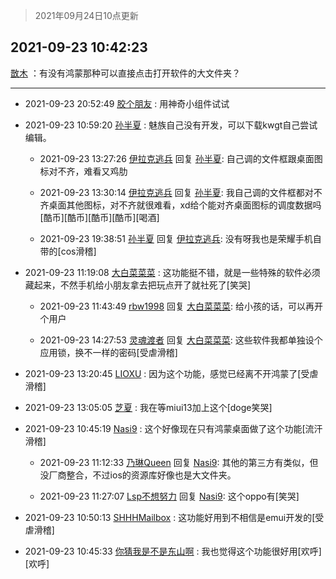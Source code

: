 > 2021年09月24日10点更新
<link rel="stylesheet" href="https://cdn.jsdelivr.net/gh/taotie6/sampleJSON@main/css/photo_show.css">
<meta name="referrer" content="no-referrer" />


 ## 2021-09-23 10:42:23 

 [㪚木](https://www.coolapk.com/feed/30195231?shareKey=MDY5YzI1ZWIzMTRjNjE0YmVkOGU~) ：有没有鸿蒙那种可以直接点击打开软件的大文件夹？ 

<div class="album">
</div>

 ------- 

- 2021-09-23 20:52:49 [胶个朋友](uid=4412075) : 用神奇小组件试试 

- 2021-09-23 10:59:20 [孙半夏](uid=1851173) : 魅族自己没有开发，可以下载kwgt自己尝试编辑。 

    - 2021-09-23 13:27:26 [伊拉克逃兵](uid=10107682) 回复 [孙半夏](uid=1851173): 自己调的文件框跟桌面图标对不齐，难看又鸡肋 

    - 2021-09-23 13:30:14 [伊拉克逃兵](uid=10107682) 回复 [孙半夏](uid=1851173): 我自己调的文件框都对不齐桌面其他图标，对不齐就很难看，xd给个能对齐桌面图标的调度数据吗[酷币][酷币][酷币][酷币][喝酒] 

    - 2021-09-23 19:38:51 [孙半夏](uid=1851173) 回复 [伊拉克逃兵](uid=10107682): 没有呀我也是荣耀手机自带的[cos滑稽] 

- 2021-09-23 11:19:08 [大白菜菜菜](uid=2081020) : 这功能挺不错，就是一些特殊的软件必须藏起来，不然手机给小朋友拿去把玩点开了就社死了[笑哭] 

    - 2021-09-23 11:43:49 [rbw1998](uid=602980) 回复 [大白菜菜菜](uid=2081020): 给小孩的话，可以再开个用户 

    - 2021-09-23 14:27:53 [灵魂渡者](uid=520577) 回复 [大白菜菜菜](uid=2081020): 这些软件我都单独设个应用锁，换不一样的密码[受虐滑稽] 

- 2021-09-23 13:20:45 [LIOXU](uid=2824671) : 因为这个功能，感觉已经离不开鸿蒙了[受虐滑稽] 

- 2021-09-23 13:05:05 [芝夏](uid=3226904) : 我在等miui13加上这个[doge笑哭] 

- 2021-09-23 10:45:19 [Nasi9](uid=2003986) : 这个好像现在只有鸿蒙桌面做了这个功能[流汗滑稽] 

    - 2021-09-23 11:12:33 [乃琳Queen](uid=2370903) 回复 [Nasi9](uid=2003986): 其他的第三方有类似，但没厂商整合，不过ios的资源库好像也是大文件夹。 

    - 2021-09-23 11:27:07 [Lsp不想努力](uid=3862145) 回复 [Nasi9](uid=2003986): 这个oppo有[笑哭] 

- 2021-09-23 10:50:13 [SHHHMailbox](uid=3071885) : 这功能好用到不相信是emui开发的[受虐滑稽] 

- 2021-09-23 10:45:33 [你猜我是不是东山啊](uid=3409961) : 我也觉得这个功能很好用[欢呼][欢呼] 


